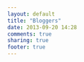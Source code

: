 ```yaml
---
layout: default
title: "Bloggers"
date: 2013-09-20 14:28
comments: true
sharing: true
footer: true
---
```


<!--guts--><!--/guts-->
